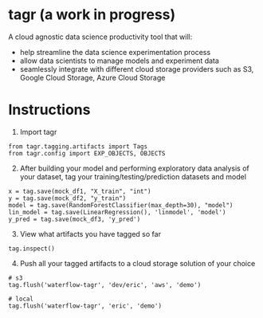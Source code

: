 # tagr (a work in progress)
A cloud agnostic data science productivity tool that will:
- help streamline the data science experimentation process
- allow data scientists to manage models and experiment data
- seamlessly integrate with different cloud storage providers such as S3, Google Cloud Storage, Azure Cloud Storage

# Instructions
1. Import tagr 
```
from tagr.tagging.artifacts import Tags
from tagr.config import EXP_OBJECTS, OBJECTS
```
2. After building your model and performing exploratory data analysis of your dataset, tag your training/testing/prediction datasets and model
```
x = tag.save(mock_df1, "X_train", "int")
y = tag.save(mock_df2, "y_train")
model = tag.save(RandomForestClassifier(max_depth=30), "model")
lin_model = tag.save(LinearRegression(), 'linmodel', 'model')
y_pred = tag.save(mock_df3, 'y_pred')
```

3. View what artifacts you have tagged so far
```
tag.inspect()
```

4. Push all your tagged artifacts to a cloud storage solution of your choice
```
# s3
tag.flush('waterflow-tagr', 'dev/eric', 'aws', 'demo')

# local
tag.flush('waterflow-tagr', 'eric', 'demo')

```
